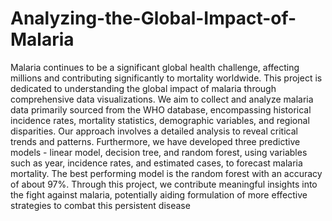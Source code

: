 # Analyzing-the-Global-Impact-of-Malaria

Malaria continues to be a significant global health challenge, affecting millions and contributing significantly to mortality worldwide. This project is dedicated to understanding the global impact of malaria through comprehensive data visualizations. We aim to collect and analyze malaria data primarily sourced from the WHO database, encompassing historical incidence rates, mortality statistics, demographic variables, and regional disparities. Our approach involves a detailed analysis to reveal critical trends and patterns. Furthermore, we have developed three predictive models - linear model, decision tree, and random forest, using variables such as year, incidence rates, and estimated cases, to forecast malaria mortality.  The best performing model is the random forest with an accuracy of about 97%. Through this project, we contribute meaningful insights into the fight against malaria, potentially aiding formulation of more effective strategies to combat this persistent disease
